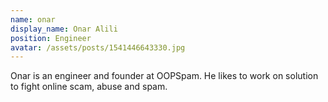 ```yaml
---
name: onar
display_name: Onar Alili
position: Engineer
avatar: /assets/posts/1541446643330.jpg
---
```

Onar is an engineer and founder at OOPSpam. He likes to work on solution to fight online scam, abuse and spam.
